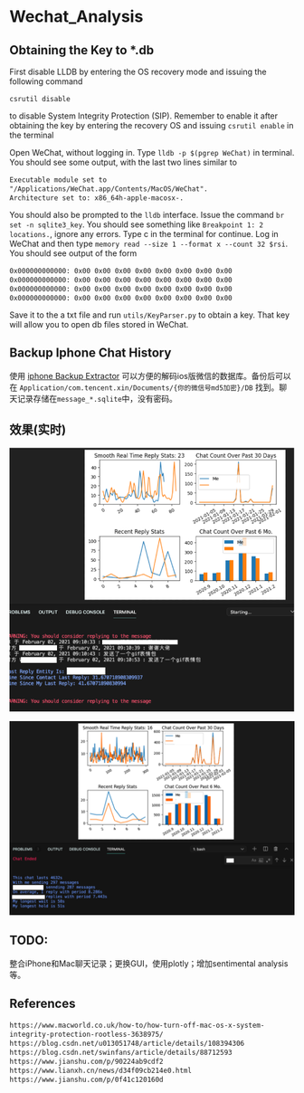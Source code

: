 # Wechat_Analysis

## Obtaining the Key to *.db
First disable LLDB by entering the OS recovery mode and issuing the following command
```
csrutil disable 
```
to disable System Integrity Protection (SIP). Remember to enable it after obtaining the key by entering the recovery OS and issuing 
`csrutil enable` in the terminal

Open WeChat, without logging in. Type `lldb -p $(pgrep WeChat)` in terminal. You should see some output, with the last two lines similar to
```
Executable module set to "/Applications/WeChat.app/Contents/MacOS/WeChat".
Architecture set to: x86_64h-apple-macosx-.
```
You should also be prompted to the `lldb` interface. Issue the command `br set -n sqlite3_key`. You should see something like `Breakpoint 1: 2 locations.`, ignore any errors. Type c in the terminal for continue. Log in WeChat and then type `memory read --size 1 --format x --count 32 $rsi`. You should see output of the form 
```
0x000000000000: 0x00 0x00 0x00 0x00 0x00 0x00 0x00 0x00
0x000000000000: 0x00 0x00 0x00 0x00 0x00 0x00 0x00 0x00
0x000000000000: 0x00 0x00 0x00 0x00 0x00 0x00 0x00 0x00
0x000000000000: 0x00 0x00 0x00 0x00 0x00 0x00 0x00 0x00
```
Save it to the a txt file and run `utils/KeyParser.py` to obtain a key. That key will allow you to open db files stored in WeChat.

## Backup Iphone Chat History
使用 [iphone Backup Extractor](https://www.iphonebackupextractor.com/free-download/) 可以方便的解码ios版微信的数据库。备份后可以在 `Application/com.tencent.xin/Documents/{你的微信号md5加密}/DB` 找到。聊天记录存储在`message_*.sqlite`中，没有密码。

## 效果(实时)
![](resources/Sample.png)

![](resources/Sample1.png)

## TODO:
整合iPhone和Mac聊天记录；更换GUI，使用plotly；增加sentimental analysis等。

## References
```
https://www.macworld.co.uk/how-to/how-turn-off-mac-os-x-system-integrity-protection-rootless-3638975/
https://blog.csdn.net/u013051748/article/details/108394306
https://blog.csdn.net/swinfans/article/details/88712593
https://www.jianshu.com/p/90224ab9cdf2
https://www.lianxh.cn/news/d34f09cb214e0.html
https://www.jianshu.com/p/0f41c120160d
```